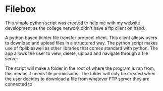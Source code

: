 # Filebox

This simple python script was created to help me with my website development as the college network didn't have a ftp client on hand.

A python based tkinter file transfer protocol client. This client allosw users to download and upload files in a structured way. The python script makes use of ftplib aswell as other libraries that comes standard with python. The app allows the user to view, delete, upload and navigate through a file server 

The script will make a folder in the root of where the program is ran from, this means it needs file permissions. The folder will only be created when the user decides to download a file from whatever FTP server they are connected to
